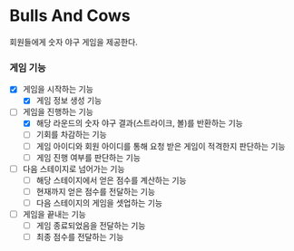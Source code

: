 # Bulls And Cows

회원들에게 숫자 야구 게임을 제공한다.

### 게임 기능
+ [x] 게임을 시작하는 기능
  + [x] 게임 정보 생성 기능 
+ [ ] 게임을 진행하는 기능
  + [x] 해당 라운드의 숫자 야구 결과(스트라이크, 볼)를 반환하는 기능
  + [ ] 기회를 차감하는 기능
  + [ ] 게임 아이디와 회원 아이디를 통해 요청 받은 게임이 적격한지 판단하는 기능
  + [ ] 게임 진행 여부를 판단하는 기능
+ [ ] 다음 스테이지로 넘어가는 기능
  + [ ] 해당 스테이지에서 얻은 점수를 계산하는 기능
  + [ ] 현재까지 얻은 점수를 전달하는 기능
  + [ ] 다음 스테이지의 게임을 셋업하는 기능
+ [ ] 게임을 끝내는 기능
  + [ ] 게임 종료되었음을 전달하는 기능
  + [ ] 최종 점수를 전달하는 기능